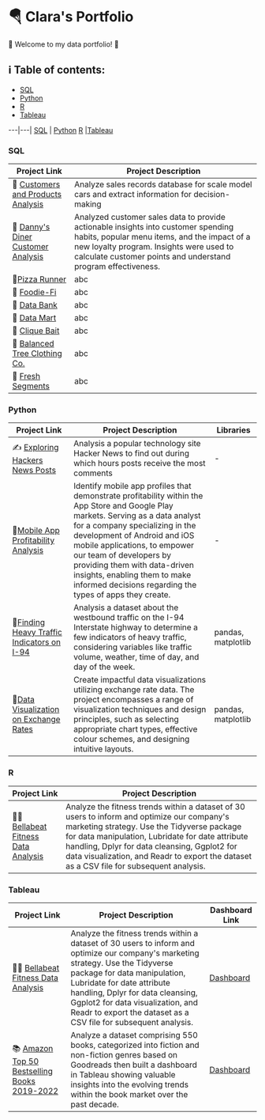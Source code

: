 # 🪂 Clara's Portfolio
🔆 Welcome to my data portfolio! 🔆

## ℹ️ Table of contents:

* [SQL](https://github.com/bachbaongan/Portfolio/blob/main/README.md#sql)
* [Python](https://github.com/bachbaongan/Portfolio/blob/main/README.md#python)
* [R](https://github.com/bachbaongan/Portfolio/blob/main/README.md#r)
* [Tableau](https://github.com/bachbaongan/Portfolio/blob/main/README.md#tableau)

---|---|
[SQL](https://github.com/bachbaongan/Portfolio/blob/main/README.md#sql) | [Python](https://github.com/bachbaongan/Portfolio/blob/main/README.md#python) 
[R](https://github.com/bachbaongan/Portfolio/blob/main/README.md#r) |[Tableau](https://github.com/bachbaongan/Portfolio/blob/main/README.md#tableau)

### SQL
Project Link|	Project Description
--- | ---|
🚗 [Customers and Products Analysis](https://github.com/bachbaongan/Portfolio_Data/tree/main/SQL/CPA) | Analyze sales records database for scale model cars and extract information for decision-making
🍜 [Danny's Diner Customer Analysis](https://github.com/bachbaongan/Project/blob/0e0914f346d0ab1adc41c1fed9b2a6fbafabc8d8/SQL/8_week_SQL_Challenge/Case%20Study%20%231/README.md) | Analyzed customer sales data to provide actionable insights into customer spending habits, popular menu items, and the impact of a new loyalty program. Insights were used to calculate customer points and understand program effectiveness.
🍕[Pizza Runner](https://github.com/bachbaongan/Project/blob/c29b833a44d23fb9d90aef598710852908b41f7a/SQL/8_week_SQL_Challenge/Case%20Study%20%232/README.md) |abc
🥑 [Foodie-Fi](https://github.com/bachbaongan/Project/blob/f312e99624ee63163a256cb8ff7c2bb2c868e40e/SQL/8_week_SQL_Challenge/Case%20Study%20%233/README.md) |abc
🏦 [Data Bank](https://github.com/bachbaongan/Project/blob/ba8dfe785b611c200810d2922650323ddc8c8d43/SQL/8_week_SQL_Challenge/Case%20Study%20%234/README.md) |abc
🛒 [Data Mart](https://github.com/bachbaongan/Project/blob/b5ebc6c5899285dd4bca296a00fc055576b76d94/SQL/8_week_SQL_Challenge/Case%20Study%20%235/README.md) |abc
🦀 [Clique Bait](https://github.com/bachbaongan/Project/blob/255dc66bd5a7ca2e72800ee46871c7b3986822b3/SQL/8_week_SQL_Challenge/Case%20Study%20%236/README.md) |abc
👕 [Balanced Tree Clothing Co.](https://github.com/bachbaongan/Project/blob/cad07d851c557937dbaf75186f9d3fc1c1712cfb/SQL/8_week_SQL_Challenge/Case%20Study%20%237/README.md) |abc
🍊 [Fresh Segments](https://github.com/bachbaongan/Project/blob/3a77becb41a828ea650f3a50db7da1d42e636bbb/SQL/8_week_SQL_Challenge/Case%20Study%20%238/README.md) |abc


### Python 
Project Link|	Project Description| Libraries
--- | ---|---
✍️ [Exploring Hackers News Posts](https://github.com/bachbaongan/Portfolio_Data/blob/main/Python/Project%20-%20Exploring%20Hacker%20News%20Posts.ipynb)|Analysis a popular technology site Hacker News to find out during which hours posts receive the most comments|-
📱[Mobile App Profitability Analysis](https://github.com/bachbaongan/Portfolio_Data/blob/main/Python/Project%20Mobile%20App%20Data.ipynb)|Identify mobile app profiles that demonstrate profitability within the App Store and Google Play markets. Serving as a data analyst for a company specializing in the development of Android and iOS mobile applications, to empower our team of developers by providing them with data-driven insights, enabling them to make informed decisions regarding the types of apps they create.|-
🚦[Finding Heavy Traffic Indicators on I-94](https://github.com/bachbaongan/Portfolio_Data/blob/main/Python/Finding%20Heavy%20Traffic%20Indicators%20on%20I-94.ipynb) |	Analysis a dataset about the westbound traffic on the I-94 Interstate highway to determine a few indicators of heavy traffic, considering variables like traffic volume, weather, time of day, and day of the week.|	pandas, matplotlib
💱[Data Visualization on Exchange Rates](https://github.com/bachbaongan/Portfolio_Data/blob/main/Python/Project%20-%20Data%20Visualization%20on%20Exchange%20Rates.ipynb)|	Create impactful data visualizations utilizing exchange rate data. The project encompasses a range of visualization techniques and design principles, such as selecting appropriate chart types, effective colour schemes, and designing intuitive layouts.	|pandas, matplotlib




### R
Project Link|		Project Description
--- | ---
🏃‍♀️ [Bellabeat Fitness Data Analysis](https://github.com/bachbaongan/Google_Data_Analytics_Bellabeat_Casestudy) | Analyze the fitness trends within a dataset of 30 users to inform and optimize our company's marketing strategy. Use the Tidyverse package for data manipulation, Lubridate for date attribute handling, Dplyr for data cleansing, Ggplot2 for data visualization, and Readr to export the dataset as a CSV file for subsequent analysis.

### Tableau
Project Link |Project Description |	Dashboard Link
--- | --- | ---|
🏃‍♀️ [Bellabeat Fitness Data Analysis](https://github.com/bachbaongan/Google_Data_Analytics_Bellabeat_Casestudy) | Analyze the fitness trends within a dataset of 30 users to inform and optimize our company's marketing strategy. Use the Tidyverse package for data manipulation, Lubridate for date attribute handling, Dplyr for data cleansing, Ggplot2 for data visualization, and Readr to export the dataset as a CSV file for subsequent analysis. |[Dashboard](https://public.tableau.com/app/profile/clara.bach/viz/BellabeatCaseStudy_16964524098930/Dashboard1)
📚 [Amazon Top 50 Bestselling Books 2019-2022](https://github.com/bachbaongan/Portfolio_Data/tree/main/Visualization/Amazon%20Top%2050%20Bestselling%20books%202009-2022)|Analyze a dataset comprising 550 books, categorized into fiction and non-fiction genres based on Goodreads then built a dashboard in Tableau showing valuable insights into the evolving trends within the book market over the past decade.|[Dashboard](https://public.tableau.com/app/profile/clara.bach/viz/AmazonTop50Bestsellingbooks2009-2022/Dashboard12#1)


